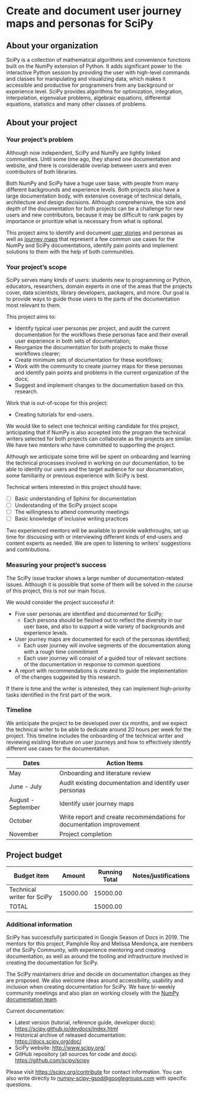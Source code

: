 # Create and document user journey maps and personas for SciPy

## About your organization

SciPy is a collection of mathematical algorithms and convenience functions built on the NumPy extension of Python. It adds significant power to the interactive Python session by providing the user with high-level commands and classes for manipulating and visualizing data, which makes it accessible and productive for programmers from any background or experience level. SciPy provides algorithms for optimization, integration, interpolation, eigenvalue problems, algebraic equations, differential equations, statistics and many other classes of problems.

## About your project

### Your project’s problem

Although now independent, SciPy and NumPy are tightly linked communities. Until some time ago, they shared one documentation and website, and there is considerable overlap between users and even contributors of both libraries.

Both NumPy and SciPy have a huge user base, with people from many different backgrounds and experience levels. Both projects also have a large documentation body, with extensive coverage of technical details, architecture and design decisions. Although comprehensive, the size and depth of the documentation for both projects can be a challenge for new users and new contributors, because it may be difficult to rank pages by importance or  prioritize what is necessary from what is optional.

This project aims to identify and document [user stories](https://en.wikipedia.org/wiki/User_story) and personas as well as [journey maps](https://en.wikipedia.org/wiki/User_journey) that represent a few common use cases for the NumPy and SciPy documentations, identify pain points and implement solutions to them with the help of both communities.

### Your project’s scope

SciPy serves many kinds of users: students new to programming or Python, educators, researchers, domain experts in one of the areas that the projects cover, data scientists, library developers, packagers, and more. Our goal is to provide ways to guide those users to the parts of the documentation most relevant to them.

This project aims to:

- Identify typical user personas per project, and audit the current documentation for the workflows these personas face and their overall user experience in both sets of documentation; 
- Reorganize the documentation for both projects to make those workflows clearer;
- Create minimum sets of documentation for these workflows;
- Work with the community to create journey maps for these personas and identify pain points and problems in the current organization of the docs;
- Suggest and implement changes to the documentation based on this research.

Work that is out-of-scope for this project:

- Creating tutorials for end-users.

We would like to select one technical writing candidate for this project, anticipating that if NumPy is also accepted into the program the technical writers selected for both projects can collaborate as the projects are similar. We have two mentors who have committed to supporting the project.

Although we anticipate some time will be spent on onboarding and learning the technical processes involved in working on our documentation, to be able to identify our users and the target audience for our documentation, some familiarity or previous experience with SciPy is best.

Technical writers interested in this project should have:

- [ ] Basic understanding of Sphinx for documentation
- [ ] Understanding of the SciPy project scope
- [ ] The willingness to attend community meetings
- [ ] Basic knowledge of inclusive writing practices

Two experienced mentors will be available to provide walkthroughs, set up time for discussing with or interviewing different kinds of end-users and content experts as needed. We are open to listening to writers' suggestions and contributions.

### Measuring your project’s success

The SciPy issue tracker shows a large number of documentation-related issues. Although it is possible that some of them will be solved in the course of this project, this is not our main focus. 

We would consider the project successful if:

- Five user personas are identified and documented for SciPy;
    + Each persona should be fleshed out to reflect the diversity in our user base, and also to support a wide variety of backgrounds and experience levels. 
- User journey maps are documented for each of the personas identified;
  + Each user journey will involve segments of the documentation along with a rough time commitment
  + Each user journey will consist of a guided tour of relevant sections of the documentation in response to common questions
- A report with recommendations is created to guide the implementation of the changes suggested by this research.

If there is time and the writer is interested, they can implement high-priority tasks identified in the first part of the work. 

### Timeline

We anticipate the project to be developed over six months, and we expect the technical writer to be able to dedicate around 20 hours per week for the project. This timeline includes the onboarding of the technical writer and reviewing existing literature on user journeys and how to effectively identify different use cases for the documentation.

| Dates | Action Items |
|-------|--------------|
| May | Onboarding and literature review |
|June - July | Audit existing documentation and identify user personas |
| August - September | Identify user journey maps |
| October | Write report and create recommendations for documentation improvement |
| November | Project completion |

## Project budget

| Budget item | Amount | Running Total | Notes/justifications |
|-------------|--------|---------------|----------------------|
| Technical writer for SciPy | 15000.00 | 15000.00 |  |
| TOTAL | | 15000.00 | |

### Additional information

SciPy has successfully participated in Google Season of Docs in 2019. The mentors for this project, Pamphile Roy and Melissa Mendonça, are members of the SciPy Community, with experience mentoring and creating documentation, as well as around the tooling and infrastructure involved in creating the documentation for SciPy.

The SciPy maintainers drive and decide on documentation changes as they are proposed. We also welcome ideas around accessibility, usability and inclusion when creating documentation for SciPy. We have bi-weekly community meetings and also plan on working closely with the [NumPy documentation team](https://numpy.org/teams).

Current documentation:

- Latest version (tutorial, reference guide, developer docs): https://scipy.github.io/devdocs/index.html
- Historical archive of released documentation: https://docs.scipy.org/doc/
- SciPy website: http://www.scipy.org/
- GitHub repository (all sources for code and docs): https://github.com/scipy/scipy


Please visit https://scipy.org/contribute for contact information. You can also write directly to numpy-scipy-gsod@googlegroups.com with specific questions.